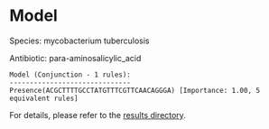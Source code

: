 
# Model

Species: mycobacterium tuberculosis

Antibiotic: para-aminosalicylic_acid

```
Model (Conjunction - 1 rules):
------------------------------
Presence(ACGCTTTTGCCTATGTTTCGTTCAACAGGGA) [Importance: 1.00, 5 equivalent rules]

```

For details, please refer to the [results directory](../../../../../results/scm_b/mycobacterium%20tuberculosis/para-aminosalicylic_acid/repeat_4/).

